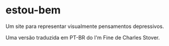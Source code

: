 # estou-bem

Um site para representar visualmente pensamentos depressivos.

Uma versão traduzida em PT-BR do I'm Fine de Charles Stover.
